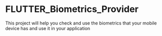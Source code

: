 # FLUTTER_Biometrics_Provider
 This project will help you check and use the biometrics that your mobile device has and use it in your application
